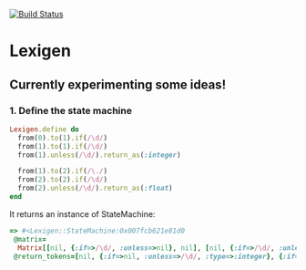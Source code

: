 [![Build Status](https://travis-ci.org/Arvinje/lexigen.svg)](https://travis-ci.org/Arvinje/lexigen)
# Lexigen

## Currently experimenting some ideas!

### 1. Define the state machine

```ruby
Lexigen.define do
  from(0).to(1).if(/\d/)
  from(1).to(1).if(/\d/)
  from(1).unless(/\d/).return_as(:integer)

  from(1).to(2).if(/\./)
  from(2).to(2).if(/\d/)
  from(2).unless(/\d/).return_as(:float)
end
```

It returns an instance of StateMachine:
```ruby
=> #<Lexigen::StateMachine:0x007fcb621e81d0
 @matrix=
  Matrix[[nil, {:if=>/\d/, :unless=>nil}, nil], [nil, {:if=>/\d/, :unless=>nil}, {:if=>/\./, :unless=>nil}], [nil, nil, {:if=>/\d/, :unless=>nil}]],
 @return_tokens=[nil, {:if=>nil, :unless=>/\d/, :type=>:integer}, {:if=>nil, :unless=>/\d/, :type=>:float}]>
```
